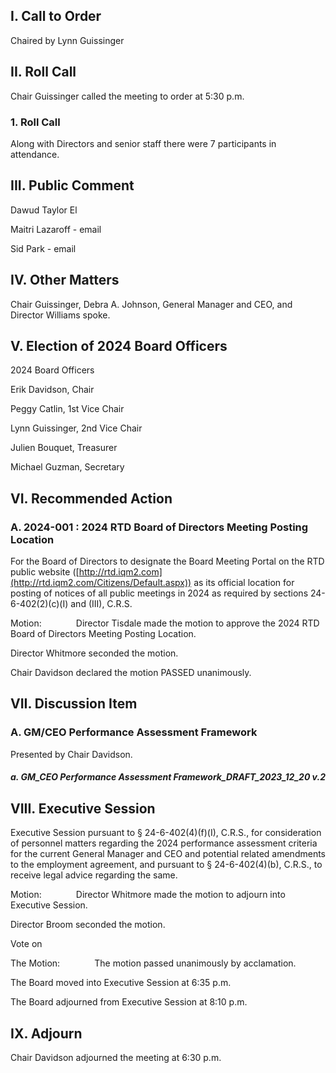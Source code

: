 ## I. Call to Order

Chaired by Lynn Guissinger

## II. Roll Call

Chair Guissinger called the meeting to order at 5:30 p.m.

### 1. Roll Call

Along with Directors and senior staff there were 7 participants in attendance.

## III. Public Comment

Dawud Taylor El

Maitri Lazaroff - email

Sid Park - email

## IV. Other Matters

Chair Guissinger, Debra A. Johnson, General Manager and CEO, and Director Williams spoke.

## V. Election of 2024 Board Officers

2024 Board Officers

Erik Davidson, Chair

Peggy Catlin, 1st Vice Chair

Lynn Guissinger, 2nd Vice Chair

Julien Bouquet, Treasurer

Michael Guzman, Secretary

## VI. Recommended Action

### A. 2024-001 : 2024 RTD Board of Directors Meeting Posting Location

For the Board of Directors to designate the Board Meeting Portal on the RTD public website ([http://rtd.iqm2.com](http://rtd.iqm2.com/Citizens/Default.aspx)) as its official location for posting of notices of all public meetings in 2024 as required by sections 24-6-402(2)(c)(I) and (III), C.R.S.

Motion:              Director Tisdale made the motion to approve the 2024 RTD Board of Directors Meeting Posting Location.

Director Whitmore seconded the motion.

Chair Davidson declared the motion PASSED unanimously.

## VII. Discussion Item

### A. GM/CEO Performance Assessment Framework

Presented by Chair Davidson.

##### a. GM_CEO Performance Assessment Framework_DRAFT_2023_12_20 v.2

## VIII. Executive Session

Executive Session pursuant to § 24-6-402(4)(f)(I), C.R.S., for consideration of personnel matters regarding the 2024 performance assessment criteria for the current General Manager and CEO and potential related amendments to the employment agreement, and pursuant to § 24-6-402(4)(b), C.R.S., to receive legal advice regarding the same.

Motion:              Director Whitmore made the motion to adjourn into Executive Session.

Director Broom seconded the motion.

Vote on

The Motion:              The motion passed unanimously by acclamation.

The Board moved into Executive Session at 6:35 p.m.

The Board adjourned from Executive Session at 8:10 p.m.

## IX. Adjourn

Chair Davidson adjourned the meeting at 6:30 p.m.